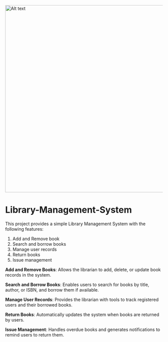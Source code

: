 <img src="https://plus.unsplash.com/premium_photo-1677567996070-68fa4181775a?q=80&w=2072&auto=format&fit=crop&ixlib=rb-4.0.3&ixid=M3wxMjA3fDB8MHxwaG90by1wYWdlfHx8fGVufDB8fHx8fA%3D%3D" alt="Alt text" width="1200" height="600" />


# Library-Management-System
This project provides a simple Library Management System with the following features:
1. Add and Remove book
2. Search and borrow books
3. Manage user records
4. Return books
5. Issue management



 **Add and Remove Books**: Allows the librarian to add, delete, or update book records in the system.
 
 **Search and Borrow Books**: Enables users to search for books by title, author, or ISBN, and borrow them if available.
 
 **Manage User Records**: Provides the librarian with tools to track registered users and their borrowed books.
 
 **Return Books**: Automatically updates the system when books are returned by users.
 
 **Issue Management**: Handles overdue books and generates notifications to remind users to return them.

